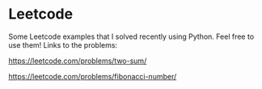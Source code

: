 # Leetcode
Some Leetcode examples that I solved recently using Python. Feel free to use them! 
Links to the problems: 


https://leetcode.com/problems/two-sum/   


https://leetcode.com/problems/fibonacci-number/
